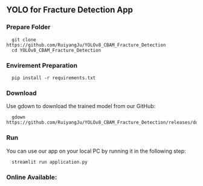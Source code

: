 ## YOLO for Fracture Detection App
### Prepare Folder

```
  git clone https://github.com/RuiyangJu/YOLOv8_CBAM_Fracture_Detection
  cd YOLOv8_CBAM_Fracture_Detection
```

### Envirement Preparation
```
  pip install -r requirements.txt
```

### Download
Use gdown to download the trained model from our GitHub:
```
  gdown https://github.com/RuiyangJu/YOLOv8_CBAM_Fracture_Detection/releases/download/Example_Model/example_model.onnx
```

### Run
You can use our app on your local PC by running it in the following step:
```
  streamlit run application.py
```

### Online Available:
